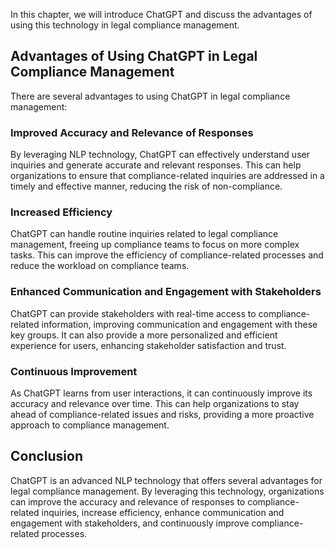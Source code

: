 
In this chapter, we will introduce ChatGPT and discuss the advantages of using this technology in legal compliance management.

Advantages of Using ChatGPT in Legal Compliance Management
----------------------------------------------------------

There are several advantages to using ChatGPT in legal compliance management:

### Improved Accuracy and Relevance of Responses

By leveraging NLP technology, ChatGPT can effectively understand user inquiries and generate accurate and relevant responses. This can help organizations to ensure that compliance-related inquiries are addressed in a timely and effective manner, reducing the risk of non-compliance.

### Increased Efficiency

ChatGPT can handle routine inquiries related to legal compliance management, freeing up compliance teams to focus on more complex tasks. This can improve the efficiency of compliance-related processes and reduce the workload on compliance teams.

### Enhanced Communication and Engagement with Stakeholders

ChatGPT can provide stakeholders with real-time access to compliance-related information, improving communication and engagement with these key groups. It can also provide a more personalized and efficient experience for users, enhancing stakeholder satisfaction and trust.

### Continuous Improvement

As ChatGPT learns from user interactions, it can continuously improve its accuracy and relevance over time. This can help organizations to stay ahead of compliance-related issues and risks, providing a more proactive approach to compliance management.

Conclusion
----------

ChatGPT is an advanced NLP technology that offers several advantages for legal compliance management. By leveraging this technology, organizations can improve the accuracy and relevance of responses to compliance-related inquiries, increase efficiency, enhance communication and engagement with stakeholders, and continuously improve compliance-related processes.

